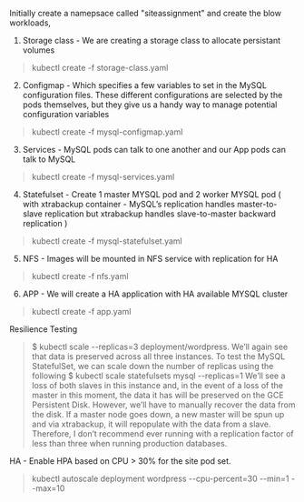 Initially create a namepsace called "siteassignment" and create the blow workloads,

1. Storage class - We are creating a storage class to allocate persistant volumes
> kubectl create -f storage-class.yaml
2. Configmap - Which specifies a few variables to set in the MySQL
configuration files. These different configurations are selected by the
pods themselves, but they give us a handy way to manage potential
configuration variables
> kubectl create -f mysql-configmap.yaml
3. Services - MySQL pods can talk to one another and our
App pods can talk to MySQL
> kubectl create -f mysql-services.yaml
4. Statefulset - Create 1 master MYSQL pod and 2 worker MYSQL pod ( with xtrabackup container - MySQL’s replication handles
master-to-slave replication but xtrabackup handles slave-to-master backward replication )
> kubectl create -f mysql-statefulset.yaml
5. NFS - Images will be mounted in NFS service with replication for HA
> kubectl create -f nfs.yaml
6. APP - We will create a HA application with HA available MYSQL cluster 
> kubectl create -f app.yaml

Resilience Testing
> $ kubectl scale --replicas=3 deployment/wordpress.
We’ll again see that data is preserved across all three instances. To test the MySQL StatefulSet, we can scale down the number of replicas using the following
> $ kubectl scale statefulsets mysql --replicas=1
We’ll see a loss of both slaves in this instance and, in the event of a loss of the master in this moment, the data it has will be preserved on the GCE
Persistent Disk. However, we’ll have to manually recover the data from the disk. If a master node goes down, a new master will be spun up and via xtrabackup, it will repopulate with the data from a slave. Therefore, I don’t recommend ever running with a replication factor of less than three when running production databases.

HA - Enable HPA based on CPU > 30% for the site pod set.
> kubectl autoscale deployment wordpress --cpu-percent=30 --min=1 --max=10
